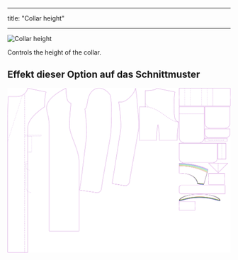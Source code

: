 - - -
title: "Collar height"
- - -

![Collar height](collarheight.svg)

Controls the height of the collar.

## Effekt dieser Option auf das Schnittmuster

![This image shows the effect of this option by superimposing several variants that have a different value for this option](carlita_collarheight_sample.svg "Effect of this option on the pattern")
